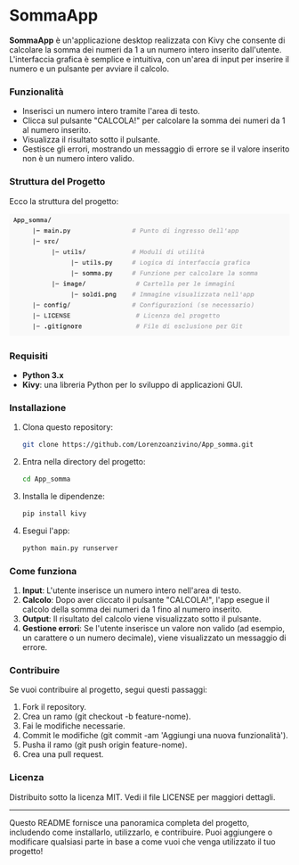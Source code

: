 # SommaApp

**SommaApp** è un'applicazione desktop realizzata con Kivy che consente di calcolare la somma dei numeri da 1 a un numero intero inserito dall'utente. L'interfaccia grafica è semplice e intuitiva, con un'area di input per inserire il numero e un pulsante per avviare il calcolo.

### Funzionalità

- Inserisci un numero intero tramite l'area di testo.
- Clicca sul pulsante "CALCOLA!" per calcolare la somma dei numeri da 1 al numero inserito.
- Visualizza il risultato sotto il pulsante.
- Gestisce gli errori, mostrando un messaggio di errore se il valore inserito non è un numero intero valido.

### Struttura del Progetto

Ecco la struttura del progetto:

![Struttura del Progetto](src/utils/images/struttura_app_somma.png)

### Requisiti

- **Python 3.x**
- **Kivy**: una libreria Python per lo sviluppo di applicazioni GUI.

### Installazione

1. Clona questo repository:
   ```bash
   git clone https://github.com/Lorenzoanzivino/App_somma.git

2. Entra nella directory del progetto:
   ```bash
   cd App_somma

3. Installa le dipendenze:
   ```bash
   pip install kivy

4. Esegui l'app:
   ```bash
   python main.py runserver

### Come funziona

1. **Input**: L'utente inserisce un numero intero nell'area di testo.
2. **Calcolo**: Dopo aver cliccato il pulsante "CALCOLA!", l'app esegue il calcolo della somma dei numeri da 1 fino al numero inserito.
3. **Output**: Il risultato del calcolo viene visualizzato sotto il pulsante.
4. **Gestione errori**: Se l'utente inserisce un valore non valido (ad esempio, un carattere o un numero decimale), viene visualizzato un messaggio di errore.

### Contribuire

Se vuoi contribuire al progetto, segui questi passaggi:

1. Fork il repository.
2. Crea un ramo (git checkout -b feature-nome).
3. Fai le modifiche necessarie.
4. Commit le modifiche (git commit -am 'Aggiungi una nuova funzionalità').
5. Pusha il ramo (git push origin feature-nome).
6. Crea una pull request.

### Licenza

Distribuito sotto la licenza MIT. Vedi il file LICENSE per maggiori dettagli.

---
Questo README fornisce una panoramica completa del progetto, includendo come installarlo, utilizzarlo, e contribuire. Puoi aggiungere o modificare qualsiasi parte in base a come vuoi che venga utilizzato il tuo progetto!